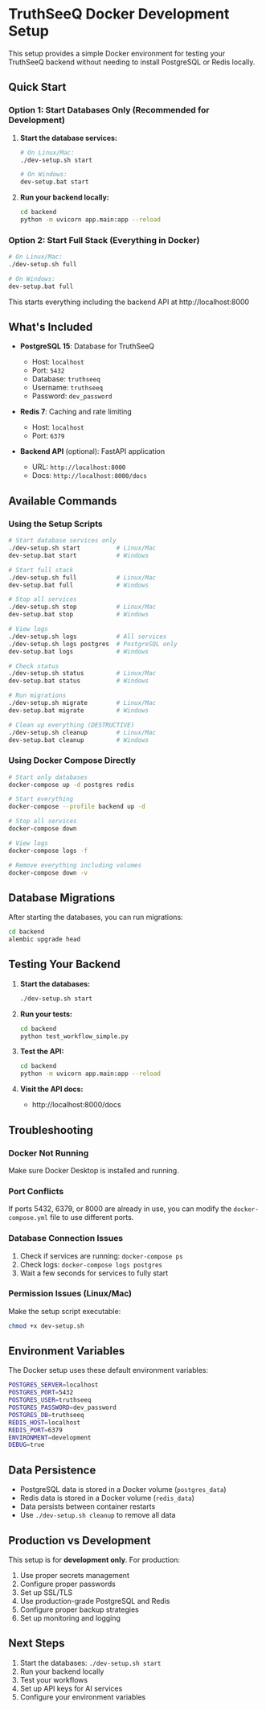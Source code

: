 # TruthSeeQ Docker Development Setup

This setup provides a simple Docker environment for testing your TruthSeeQ backend without needing to install PostgreSQL or Redis locally.

## Quick Start

### Option 1: Start Databases Only (Recommended for Development)

1. **Start the database services:**
   ```bash
   # On Linux/Mac:
   ./dev-setup.sh start
   
   # On Windows:
   dev-setup.bat start
   ```

2. **Run your backend locally:**
   ```bash
   cd backend
   python -m uvicorn app.main:app --reload
   ```

### Option 2: Start Full Stack (Everything in Docker)

```bash
# On Linux/Mac:
./dev-setup.sh full

# On Windows:
dev-setup.bat full
```

This starts everything including the backend API at http://localhost:8000

## What's Included

- **PostgreSQL 15**: Database for TruthSeeQ
  - Host: `localhost`
  - Port: `5432`
  - Database: `truthseeq`
  - Username: `truthseeq`
  - Password: `dev_password`

- **Redis 7**: Caching and rate limiting
  - Host: `localhost`
  - Port: `6379`

- **Backend API** (optional): FastAPI application
  - URL: `http://localhost:8000`
  - Docs: `http://localhost:8000/docs`

## Available Commands

### Using the Setup Scripts

```bash
# Start database services only
./dev-setup.sh start          # Linux/Mac
dev-setup.bat start           # Windows

# Start full stack
./dev-setup.sh full           # Linux/Mac
dev-setup.bat full            # Windows

# Stop all services
./dev-setup.sh stop           # Linux/Mac
dev-setup.bat stop            # Windows

# View logs
./dev-setup.sh logs           # All services
./dev-setup.sh logs postgres  # PostgreSQL only
dev-setup.bat logs            # Windows

# Check status
./dev-setup.sh status         # Linux/Mac
dev-setup.bat status          # Windows

# Run migrations
./dev-setup.sh migrate        # Linux/Mac
dev-setup.bat migrate         # Windows

# Clean up everything (DESTRUCTIVE)
./dev-setup.sh cleanup        # Linux/Mac
dev-setup.bat cleanup         # Windows
```

### Using Docker Compose Directly

```bash
# Start only databases
docker-compose up -d postgres redis

# Start everything
docker-compose --profile backend up -d

# Stop all services
docker-compose down

# View logs
docker-compose logs -f

# Remove everything including volumes
docker-compose down -v
```

## Database Migrations

After starting the databases, you can run migrations:

```bash
cd backend
alembic upgrade head
```

## Testing Your Backend

1. **Start the databases:**
   ```bash
   ./dev-setup.sh start
   ```

2. **Run your tests:**
   ```bash
   cd backend
   python test_workflow_simple.py
   ```

3. **Test the API:**
   ```bash
   cd backend
   python -m uvicorn app.main:app --reload
   ```

4. **Visit the API docs:**
   - http://localhost:8000/docs

## Troubleshooting

### Docker Not Running
Make sure Docker Desktop is installed and running.

### Port Conflicts
If ports 5432, 6379, or 8000 are already in use, you can modify the `docker-compose.yml` file to use different ports.

### Database Connection Issues
1. Check if services are running: `docker-compose ps`
2. Check logs: `docker-compose logs postgres`
3. Wait a few seconds for services to fully start

### Permission Issues (Linux/Mac)
Make the setup script executable:
```bash
chmod +x dev-setup.sh
```

## Environment Variables

The Docker setup uses these default environment variables:

```bash
POSTGRES_SERVER=localhost
POSTGRES_PORT=5432
POSTGRES_USER=truthseeq
POSTGRES_PASSWORD=dev_password
POSTGRES_DB=truthseeq
REDIS_HOST=localhost
REDIS_PORT=6379
ENVIRONMENT=development
DEBUG=true
```

## Data Persistence

- PostgreSQL data is stored in a Docker volume (`postgres_data`)
- Redis data is stored in a Docker volume (`redis_data`)
- Data persists between container restarts
- Use `./dev-setup.sh cleanup` to remove all data

## Production vs Development

This setup is for **development only**. For production:

1. Use proper secrets management
2. Configure proper passwords
3. Set up SSL/TLS
4. Use production-grade PostgreSQL and Redis
5. Configure proper backup strategies
6. Set up monitoring and logging

## Next Steps

1. Start the databases: `./dev-setup.sh start`
2. Run your backend locally
3. Test your workflows
4. Set up API keys for AI services
5. Configure your environment variables 